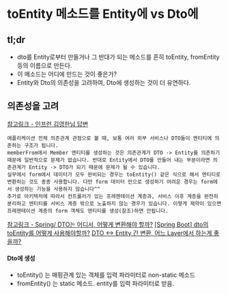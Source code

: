 # toEntity 메소드를 Entity에 vs Dto에

## tl;dr
- dto를 Entity로부터 만들거나 그 반대가 되는 메소드를 흔히 toEntity, fromEntity 등의 이름으로 만든다.
- 이 메소드는 어디에 만드는 것이 좋은가?
- Entity와 Dto의 의존성을 고려하여, Dto에 생성하는 것이 더 유연하다.

## 의존성을 고려

[참고링크 - 인프런 김영한님 답변](https://www.inflearn.com/questions/33616/dto-to-entity-%EC%8B%9C-%EC%8A%A4%ED%83%80%EC%9D%BC-%EC%A7%88%EB%AC%B8)

```
애플리케이션 전체 의존관계 관점으로 볼 때, 보통 여러 외부 서비스나 DTO들이 엔티티에 의존하는 구조가 됩니다.
memberFrom에서 Member 엔티티를 생성하는 것은 의존관계가 DTO -> Entity를 의존하기 때문에 일반적으로 문제가 없습니다. 반대로 Entity에서 DTO를 만들어 내는 부분이라면 의존관계가 Entity -> DTO가 되기 때문에 문제가 될 수 있습니다.
실무에서 form에서 데이터가 모두 완비되는 경우는 toEntity() 같은 식으로 해서 엔티티로 변환하는 것도 종종 사용합니다. 다만 form 데이터 만으로 생성하기 어려운 경우는 form에서 생성하는 기능을 사용하지 않습니다^^
추가로 아키텍처에 따라서 컨트롤러가 있는 프레젠테이션 계층과, 서비스 이후 계층을 완전히 분리하고 엔티티를 서비스 계층 밖으로 노출하지 않는 경우가 있습니다. 이렇게 제약이 있으면 프레젠테이션 계층의 form 객체도 엔티티를 생성(참조)하면 안됩니다.
```

[참고링크 - Spring/ DTO는 어디서, 어떻게 변환해야 할까?](https://velog.io/@jinny-l/Spring-DTO%EB%8A%94-%EC%96%B4%EB%94%94%EC%84%9C-%EC%96%B4%EB%96%BB%EA%B2%8C-%EB%B3%80%ED%99%98%ED%95%B4%EC%95%BC-%ED%95%A0%EA%B9%8C)
[[Spring Boot] dto의 toEntity를 어떻게 사용해야할까?](https://hangjastar.tistory.com/246)
[DTO <-> Entity 간 변환, 어느 Layer에서 하는게 좋을까?](https://velog.io/@jsb100800/Spring-boot-DTO-Entity-%EA%B0%84-%EB%B3%80%ED%99%98-%EC%96%B4%EB%8A%90-Layer%EC%97%90%EC%84%9C-%ED%95%98%EB%8A%94%EA%B2%8C-%EC%A2%8B%EC%9D%84%EA%B9%8C)

#### Dto에 생성
- toEntity() 는 매핑관계 있는 객체를 입력 파라미터로 non-static 메소드
- fromEntity() 는 static 메소드. entity를 입력 파라미터로 받음.